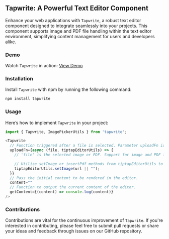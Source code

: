 ## Tapwrite: A Powerful Text Editor Component

Enhance your web applications with `Tapwrite`, a robust text editor component designed to integrate seamlessly into your projects. This component supports image and PDF file handling within the text editor environment, simplifying content management for users and developers alike.

 ### Demo

Watch `Tapwrite` in action: [View Demo](https://github.com/pagevamp/tapwrite/assets/38468429/e2f6b2d4-8746-459d-a279-015a07cffdea)

### Installation

Install `Tapwrite` with npm by running the following command:

```bash
npm install tapwrite
```

### Usage

Here’s how to implement `Tapwrite` in your project:

```javascript
import { Tapwrite, ImagePickerUtils } from 'tapwrite';

<Tapwrite
  // Function triggered after a file is selected. Parameter uploadFn is optional.
  uploadFn={async (file, tiptapEditorUtils) => {
    // 'file' is the selected image or PDF. Support for image and PDF files is available as of v1.0.0.

    // Utilize setImage or insertPdf methods from tiptapEditorUtils to render the file on the editor.
    tiptapEditorUtils.setImage(url || "");
  }}
  // Pass the initial content to be rendered in the editor.
  content=""
  // Function to output the current content of the editor.
  getContent={(content) => console.log(content)}
/>
```

### Contributions

Contributions are vital for the continuous improvement of `Tapwrite`. If you're interested in contributing, please feel free to submit pull requests or share your ideas and feedback through issues on our GitHub repository.
